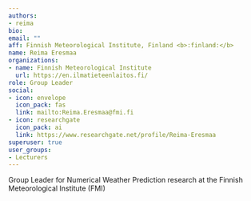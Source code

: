 ```yaml
---
authors:
- reima
bio:
email: ""
aff: Finnish Meteorological Institute, Finland <b>:finland:</b>
name: Reima Eresmaa
organizations:
- name: Finnish Meteorological Institute
  url: https://en.ilmatieteenlaitos.fi/
role: Group Leader
social:
- icon: envelope
  icon_pack: fas
  link: mailto:Reima.Eresmaa@fmi.fi
- icon: researchgate
  icon_pack: ai
  link: https://www.researchgate.net/profile/Reima-Eresmaa
superuser: true
user_groups:
- Lecturers
---
```

Group Leader for Numerical Weather Prediction research at the Finnish Meteorological Institute (FMI)